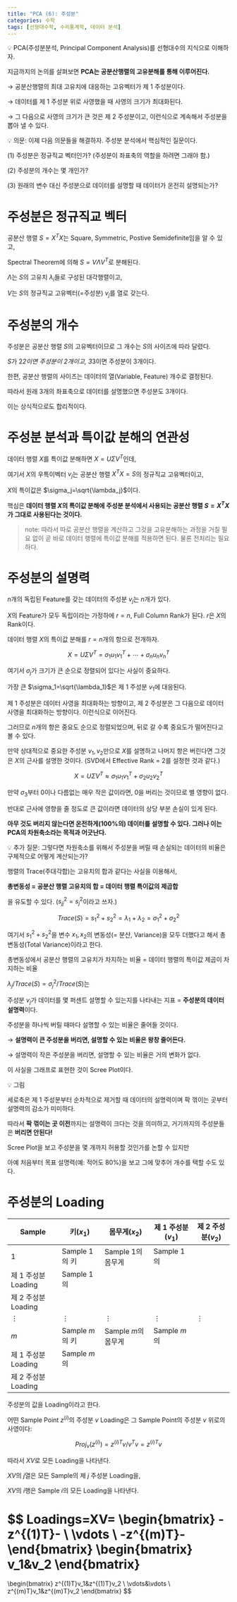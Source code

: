 ```yaml
---
title: "PCA (6): 주성분"
categories: 수학
tags: [선형대수학, 수리통계학, 데이터 분석]
---
```


<aside>
💡 PCA(주성분분석, Principal Component Analysis)를 선형대수의 지식으로 이해하자.

</aside>

지금까지의 논의를 살펴보면 **PCA는 공분산행렬의 고유분해를 통해 이루어진다.**

→ 공분산행렬의 최대 고유치에 대응하는 고유벡터가 제 1 주성분이다.

→ 데이터를 제 1 주성분 위로 사영했을 때 사영의 크기가 최대화된다.

→ 그 다음으로 사영의 크기가 큰 것은 제 2 주성분이고, 이런식으로 계속해서 주성분을 뽑아 낼 수  있다.

<aside>
💡 의문: 이제 다음 의문들을 해결하자. 주성분 분석에서 핵심적인 질문이다.

(1) 주성분은 정규직교 벡터인가? (주성분이 좌표축의 역할을 하려면 그래야 함.)

(2) 주성분의 개수는 몇 개인가?

(3) 원래의 변수 대신 주성분으로 데이터를 설명할 때 데이터가 온전히 설명되는가?

</aside>

# 주성분은 정규직교 벡터

공분산 행렬 $S=X^TX$는 Square, Symmetric, Postive Semidefinite임을 알 수 있고,

Spectral Theorem에 의해 $S=V\Lambda V^T$로 분해된다.

$\Lambda$는 $S$의 고유치 $\lambda_i$들로 구성된 대각행렬이고,

$V$는 $S$의 정규직교 고유벡터(=주성분) $v_j$를 열로 갖는다.

# 주성분의 개수

주성분은 공분산 행렬 $S$의 고유벡터이므로 그 개수는 $S$의 사이즈에 따라 달렸다.

$S$가 2*2이면 주성분이 2개이고, 3*3이면 주성분이 3개이다.

한편, 공분산 행렬의 사이즈는 데이터의 열(Variable, Feature) 개수로 결정된다.

따라서 원래 3개의 좌표축으로 데이터를 설명했으면 주성분도 3개이다. 

이는 상식적으로도 합리적이다.

# 주성분 분석과 특이값 분해의 연관성

데이터 행렬 $X$를 특이값 분해하면 $X=U\Sigma V^T$인데,

여기서 $X$의 우특이벡터 $v_j$는 공분산 행렬 $X^TX=S$의 정규직교 고유벡터이고,

$X$의 특이값은 $\sigma_j=\sqrt{\lambda_j}$이다.

핵심은 **데이터 행렬 $X$의 특이값 분해에 주성분 분석에서 사용되는 공분산 행렬 $S=X^TX$가 그대로 사용된다는 것이다.**

> note: 따라서 따로 공분산 행렬을 계산하고 그것을 고유분해하는 과정을 거칠 필요 없이 곧 바로 데이터 행렬에 특이값 분해를 적용하면 된다. 물론 전처리는 필요하다.
> 

# 주성분의 설명력

$n$개의 독립된 Feature를 갖는 데이터의 주성분 $v_j$는 $n$개가 있다.

$X$의 Feature가 모두 독립이라는 가정하에 $r=n$, Full Column Rank가 된다. $r$은 $X$의 Rank이다.

데이터 행렬 $X$의 특이값 분해를 $r=n$개의 항으로 전개하자. 

$$
X=U\Sigma V^T=\sigma_1u_1v_1^T+\cdots+\sigma_nu_nv_n^T
$$

여기서 $\sigma_j$가 크기가 큰 순으로 정렬되어 있다는 사실이 중요하다.

가장 큰 $\sigma_1=\sqrt{\lambda_1}$은 제 1 주성분 $v_1$에 대응된다. 

제 1 주성분은 데이터 사영을 최대화하는 방향이고, 제 2 주성분은 그 다음으로 데이터 사영을 최대화하는 방향이다. 이런식으로 이어진다.

그러므로 $n$개의 항은 중요도 순으로 정렬되었으며, 뒤로 갈 수록 중요도가 떨어진다고 볼 수 있다.

만약 상대적으로 중요한 주성분 $v_1,v_2$만으로 $X$를 설명하고 나머지 항은 버린다면 그것은 $X$의 근사를 설명한 것이다. (SVD에서 Effective Rank = 2를 설정한 것과 같다.)

$$
X=U\Sigma V^T\approx\sigma_1u_1v_1^T+\sigma_2u_2v_2^T
$$

만약 $\sigma_3$부터 $0$이나 다름없는 매우 작은 값이라면, $0$을 버리는 것이므로 별 영향이 없다.

반대로 근사에 영향을 줄 정도로 큰 값이라면 데이터의 상당 부분 손실이 있게 된다.

**아무 것도 버리지 않는다면 온전하게($100\%$의) 데이터를 설명할 수 있다. 그러나 이는 PCA의 차원축소라는 목적과 어긋난다.**

<aside>
💡 추가 질문: 그렇다면 차원축소를 위해서 주성분을 버릴 때 손실되는 데이터의 비율은 구체적으로 어떻게 계산되는가?

</aside>

행렬의 Trace(주대각합)는 고유치의 합과 같다는 사실을 이용해서,

**총변동성 = 공분산 행렬 고유치의 합 = 데이터 행렬 특이값의 제곱합**

을 유도할 수 있다. ($s_{jj}^2=s_j^2$이라고 쓰자.)

$$
Trace(S)=s_1^2+s_2^2=\lambda_1+\lambda_2=\sigma_1^2+\sigma_2^2
$$

여기서 $s_1^2+s_2^2$을 변수 $x_1,x_2$의 변동성(= 분산, Variance)을 모두 더했다고 해서 총변동성(Total Variance)이라고 한다.

총변동성에서 공분산 행렬의 고유치가 차지하는 비율 = 데이터 행렬의 특이값 제곱이 차지하는 비율

$\lambda_j/Trace(S)=\sigma_j^2/Trace(S)$는 

주성분 $v_j$가 데이터를 몇 퍼센트 설명할 수 있는지를 나타내는 지표 = **주성분의 데이터 설명력**이다.

주성분을 하나씩 버릴 때마다 설명할 수 있는 비율은 줄어들 것이다.

→ **설명력이 큰 주성분을 버리면, 설명할 수 있는 비율은 왕창 줄어든다.**

→ 설명력이 작은 주성분을 버리면, 설명할 수 있는 비율은 거의 변화가 없다.

이 사실을 그래프로 표현한 것이 Scree Plot이다. 

<aside>
💡 그림

</aside>

세로축은 제 1 주성분부터 순차적으로 제거할 때 데이터의 설명력이며 팍 꺾이는 곳부터 설명력의 감소가 미미하다.

따라서 **팍 꺾이는 곳 이전**까지는 설명력이 크다는 것을 의미하고, 거기까지의 주성분들은 **버리면 안된다!**

Scree Plot을 보고 주성분을 몇 개까지 허용할 것인가를 논할 수 있지만

아예 처음부터 목표 설명력(예: 적어도 80%)을 보고 그에 맞추어 개수를 택할 수도 있다.

# 주성분의 Loading

| Sample | 키($x_1$) | 몸무게($x_2$) | 제 1 주성분($v_1$) | 제 2 주성분($v_2$) |
| --- | --- | --- | --- | --- |
| $1$ | Sample $1$의 키 | Sample $1$의 몸무게 | Sample $1$의 
제 1 주성분Loading | Sample $1$의
제 2 주성분 Loading |
| $\vdots$ | $\vdots$ | $\vdots$ | $\vdots$ | $\vdots$ |
| $m$ | Sample $m$의 키 | Sample $m$의 몸무게 | Sample $m$의 
제 1 주성분Loading | Sample $m$의
제 2 주성분 Loading |

주성분의 값을 Loading이라고 한다.

어떤 Sample Point $z^{(i)}$의 주성분 $v$ Loading은 그 Sample Point의 주성분 $v$ 위로의 사영이다:

$$
Proj_v(z^{(i)})=z^{(i)T}v/v^Tv=z^{(i)T}v
$$

따라서 $XV$로 모든 Loading을 나타낸다. 

$XV$의 $j$열은 모든 Sample의 제 $j$ 주성분 Loading을,

$XV$의 $i$행은 Sample $i$의 모든 Loading을 나타낸다.

$$
Loadings=XV=
\begin{bmatrix}
-z^{(1)T}-
\\
\vdots
\\
-z^{(m)T}-
\end{bmatrix}
\begin{bmatrix}
v_1&v_2
\end{bmatrix}
=
\begin{bmatrix}
z^{(1)T}v_1&z^{(1)T}v_2
\\
\vdots&\vdots
\\
z^{(m)T}v_1&z^{(m)T}v_2
\end{bmatrix}
$$
